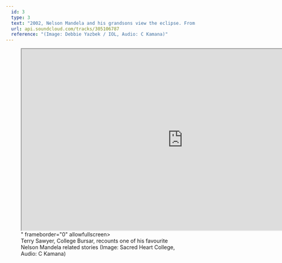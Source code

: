```yaml
---
  id: 3
  type: 3
  text: "2002, Nelson Mandela and his grandsons view the eclipse. From left is Zuko Dlamini, Mbuso Mandela, Andile Mandela. Perhaps one of these blazers the one referred to by Terry Sawyer, College Bursar, in the attached audio clip? "
  url: api.soundcloud.com/tracks/305106787
  reference: "(Image: Debbie Yazbek / IOL, Audio: C Kamana)"
---
```

<figure>

<div class="video-container">
  <iframe width="854" height="480" src="https://w.soundcloud.com/player/?url=https%3A//api.soundcloud.com/tracks/305107759&amp;auto_play=false&amp;hide_related=false&amp;show_comments=true&amp;show_user=true&amp;show_reposts=false&amp;visual=true"></iframe>" frameborder="0" allowfullscreen></iframe>
</div>

<figcaption>Terry Sawyer, College Bursar, recounts one of his favourite Nelson Mandela related stories (Image: Sacred Heart College, Audio: C Kamana)</figcaption>

</figure>
        
  